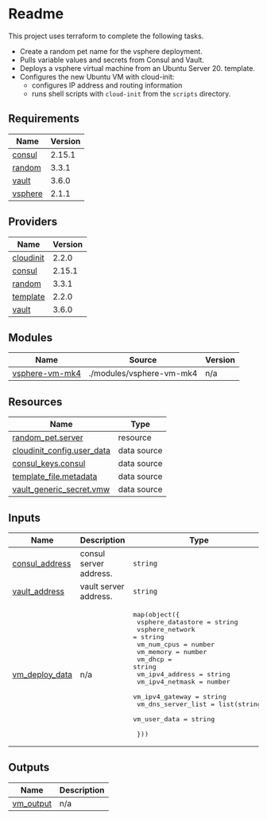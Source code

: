 # Readme

<!-- [START BADGES] -->

<!-- [END BADGES] -->

This project uses terraform to complete the following tasks.

- Create a random pet name for the vsphere deployment.
- Pulls variable values and secrets from Consul and Vault.
- Deploys a vsphere virtual machine from an Ubuntu Server 20. template.
- Configures the new Ubuntu VM with cloud-init:
  - configures IP address and routing information
  - runs shell scripts with `cloud-init` from the `scripts` directory.


## Requirements

| Name | Version |
|------|---------|
| <a name="requirement_consul"></a> [consul](#requirement\_consul) | 2.15.1 |
| <a name="requirement_random"></a> [random](#requirement\_random) | 3.3.1 |
| <a name="requirement_vault"></a> [vault](#requirement\_vault) | 3.6.0 |
| <a name="requirement_vsphere"></a> [vsphere](#requirement\_vsphere) | 2.1.1 |

## Providers

| Name | Version |
|------|---------|
| <a name="provider_cloudinit"></a> [cloudinit](#provider\_cloudinit) | 2.2.0 |
| <a name="provider_consul"></a> [consul](#provider\_consul) | 2.15.1 |
| <a name="provider_random"></a> [random](#provider\_random) | 3.3.1 |
| <a name="provider_template"></a> [template](#provider\_template) | 2.2.0 |
| <a name="provider_vault"></a> [vault](#provider\_vault) | 3.6.0 |

## Modules

| Name | Source | Version |
|------|--------|---------|
| <a name="module_vsphere-vm-mk4"></a> [vsphere-vm-mk4](#module\_vsphere-vm-mk4) | ./modules/vsphere-vm-mk4 | n/a |

## Resources

| Name | Type |
|------|------|
| [random_pet.server](https://registry.terraform.io/providers/hashicorp/random/3.3.1/docs/resources/pet) | resource |
| [cloudinit_config.user_data](https://registry.terraform.io/providers/hashicorp/cloudinit/latest/docs/data-sources/config) | data source |
| [consul_keys.consul](https://registry.terraform.io/providers/hashicorp/consul/2.15.1/docs/data-sources/keys) | data source |
| [template_file.metadata](https://registry.terraform.io/providers/hashicorp/template/latest/docs/data-sources/file) | data source |
| [vault_generic_secret.vmw](https://registry.terraform.io/providers/hashicorp/vault/3.6.0/docs/data-sources/generic_secret) | data source |

## Inputs

| Name | Description | Type | Default | Required |
|------|-------------|------|---------|:--------:|
| <a name="input_consul_address"></a> [consul\_address](#input\_consul\_address) | consul server address. | `string` | `"http:<ip>:8500"` | no |
| <a name="input_vault_address"></a> [vault\_address](#input\_vault\_address) | vault server address. | `string` | `"http:<ip>:8200"` | no |
| <a name="input_vm_deploy_data"></a> [vm\_deploy\_data](#input\_vm\_deploy\_data) | n/a | <pre>map(object({<br>    vsphere_datastore  = string<br>    vsphere_network    = string<br>    vm_num_cpus        = number<br>    vm_memory          = number<br>    vm_dhcp            = string<br>    vm_ipv4_address    = string<br>    vm_ipv4_netmask    = number<br>    vm_ipv4_gateway    = string<br>    vm_dns_server_list = list(string)<br>    vm_user_data       = string<br><br>  }))</pre> | n/a | yes |

## Outputs

| Name | Description |
|------|-------------|
| <a name="output_vm_output"></a> [vm\_output](#output\_vm\_output) | n/a |
